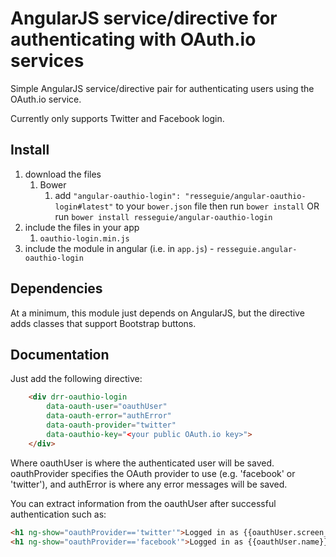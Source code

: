 # AngularJS service/directive for authenticating with OAuth.io services

Simple AngularJS service/directive pair for authenticating users using the OAuth.io service.

Currently only supports Twitter and Facebook login.

## Install
1. download the files
	1. Bower
		1. add `"angular-oauthio-login": "resseguie/angular-oauthio-login#latest"` to your `bower.json` file then run `bower install` OR run `bower install resseguie/angular-oauthio-login`
2. include the files in your app
	1. `oauthio-login.min.js`
3. include the module in angular (i.e. in `app.js`) - `resseguie.angular-oauthio-login`

## Dependencies
At a minimum, this module just depends on AngularJS, but the directive adds classes that support Bootstrap buttons.

## Documentation

Just add the following directive:

```html
	<div drr-oauthio-login
		data-oauth-user="oauthUser"
		data-oauth-error="authError"
		data-oauth-provider="twitter"
		data-oauthio-key="<your public OAuth.io key>">
	</div>
```

Where oauthUser is where the authenticated user will be saved. oauthProvider specifies the OAuth provider to use (e.g. 'facebook' or 'twitter'), and authError is where any error messages will be saved.

You can extract information from the oauthUser after successful authentication such as:

```html
<h1 ng-show="oauthProvider=='twitter'">Logged in as {{oauthUser.screen_name}}</h1>
<h1 ng-show="oauthProvider=='facebook'">Logged in as {{oauthUser.name}}</h1>
```

